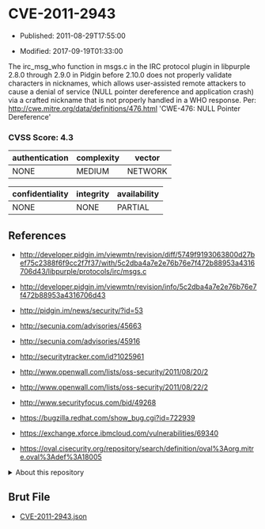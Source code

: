 # CVE-2011-2943

- Published: 2011-08-29T17:55:00

- Modified: 2017-09-19T01:33:00

The irc_msg_who function in msgs.c in the IRC protocol plugin in libpurple 2.8.0 through 2.9.0 in Pidgin before 2.10.0 does not properly validate characters in nicknames, which allows user-assisted remote attackers to cause a denial of service (NULL pointer dereference and application crash) via a crafted nickname that is not properly handled in a WHO response. Per: http://cwe.mitre.org/data/definitions/476.html
'CWE-476: NULL Pointer Dereference'

### CVSS Score: **4.3**

| authentication | complexity | vector |
| --- | --- | --- |
| NONE | MEDIUM | NETWORK |

| confidentiality | integrity | availability |
| --- | --- | --- |
| NONE | NONE | PARTIAL |

## References

* http://developer.pidgin.im/viewmtn/revision/diff/5749f9193063800d27bef75c2388f6f9cc2f7f37/with/5c2dba4a7e2e76b76e7f472b88953a4316706d43/libpurple/protocols/irc/msgs.c

* http://developer.pidgin.im/viewmtn/revision/info/5c2dba4a7e2e76b76e7f472b88953a4316706d43

* http://pidgin.im/news/security/?id=53

* http://secunia.com/advisories/45663

* http://secunia.com/advisories/45916

* http://securitytracker.com/id?1025961

* http://www.openwall.com/lists/oss-security/2011/08/20/2

* http://www.openwall.com/lists/oss-security/2011/08/22/2

* http://www.securityfocus.com/bid/49268

* https://bugzilla.redhat.com/show_bug.cgi?id=722939

* https://exchange.xforce.ibmcloud.com/vulnerabilities/69340

* https://oval.cisecurity.org/repository/search/definition/oval%3Aorg.mitre.oval%3Adef%3A18005

<details>
<summary>About this repository</summary> 

  This repository is part of the project [Live Hack CVE](https://github.com/Live-Hack-CVE). Main website can be found [www.live-hack.org](https://www.live-hack.org) 
  
  Made by [Sn0wAlice](https://github.com/Sn0wAlice) for the people that care about security and need to have a feed of the latest CVEs. Hope you enjoy it, don't forget to star the repo and follow me on [Twitter](https://twitter.com/Sn0wAlice) and [Github](https://github.com/Sn0wAlice). And that is my [personnal website](https://www.alice-snow.me/)

  - [Home Page](https://github.com/Live-Hack-CVE)
  - [Framework](https://github.com/Live-Hack-CVE/cve-framework)
  - [CVE database](https://github.com/Live-Hack-CVE/full_database)
  - [Changelog](https://github.com/Live-Hack-CVE/Changelog)
</details>

## Brut File

* [CVE-2011-2943.json](https://raw.githubusercontent.com/Live-Hack-CVE/full_database/main/cves/2011/CVE-2011-2943.json)

